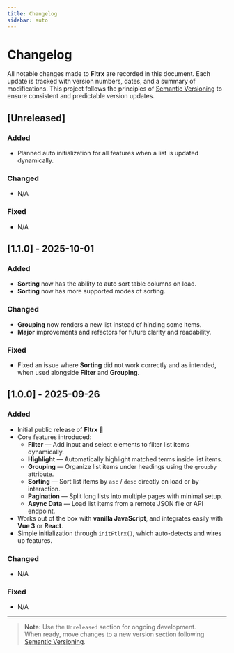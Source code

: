 ```yaml
---
title: Changelog
sidebar: auto
---
```


# Changelog

All notable changes made to **Fltrx** are recorded in this document. Each update is tracked with version numbers, dates, and a summary of modifications. This project follows the principles of [Semantic Versioning](https://semver.org/) to ensure consistent and predictable version updates.

## [Unreleased]

### Added

- Planned auto initialization for all features when a list is updated dynamically.

### Changed

- N/A

### Fixed

- N/A

## [1.1.0] - 2025-10-01

### Added

- **Sorting** now has the ability to auto sort table columns on load.
- **Sorting** now has more supported modes of sorting.

### Changed

- **Grouping** now renders a new list instead of hinding some items.
- **Major** improvements and refactors for future clarity and readability.

### Fixed

- Fixed an issue where **Sorting** did not work correctly and as intended, when used alongside **Filter** and **Grouping**.

## [1.0.0] - 2025-09-26

### Added

- Initial public release of **Fltrx** 🎉
- Core features introduced:
  - **Filter** — Add input and select elements to filter list items dynamically.
  - **Highlight** — Automatically highlight matched terms inside list items.
  - **Grouping** — Organize list items under headings using the `groupby` attribute.
  - **Sorting** — Sort list items by `asc` / `desc` directly on load or by interaction.
  - **Pagination** — Split long lists into multiple pages with minimal setup.
  - **Async Data** — Load list items from a remote JSON file or API endpoint.
- Works out of the box with **vanilla JavaScript**, and integrates easily with **Vue 3** or **React**.
- Simple initialization through `initFtlrx()`, which auto-detects and wires up features.

### Changed

- N/A

### Fixed

- N/A

---

> **Note:** Use the `Unreleased` section for ongoing development.  
> When ready, move changes to a new version section following [Semantic Versioning](https://semver.org/).
